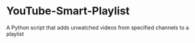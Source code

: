 # YouTube-Smart-Playlist
A Python script that adds unwatched videos from specified channels to a playlist
